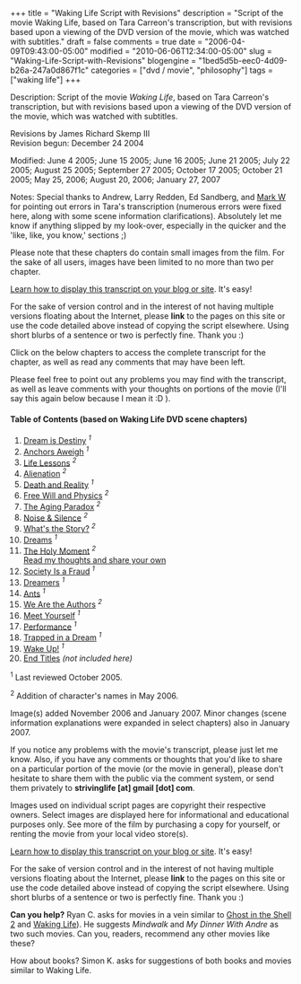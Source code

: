 +++
title = "Waking Life Script with Revisions"
description = "Script of the movie Waking Life, based on Tara Carreon's transcription, but with revisions based upon a viewing of the DVD version of the movie, which was watched with subtitles."
draft = false
comments = true
date = "2006-04-09T09:43:00-05:00"
modified = "2010-06-06T12:34:00-05:00"
slug = "Waking-Life-Script-with-Revisions"
blogengine = "1bed5d5b-eec0-4d09-b26a-247a0d867f1c"
categories = ["dvd / movie", "philosophy"]
tags = ["waking life"]
+++

<div class="WPArticleInfo">
<p>
Description: Script of the movie <em>Waking Life</em>, based on Tara Carreon&#39;s transcription, but with revisions based upon a viewing of the DVD version of the movie, which was watched with subtitles. 
</p>
<p>
Revisions by James Richard Skemp III<br />
Revision begun: December 24 2004 
</p>
<p>
Modified: June 4 2005; June 15 2005; June 16 2005; June 21 2005; July 22 2005; August 25 2005; September 27 2005; October 17 2005; October 21 2005; May 25, 2006; August 20, 2006; January 27, 2007 
</p>
<p>
Notes: Special thanks to Andrew, Larry Redden, Ed Sandberg, and <a rel="nofollow" href="http://slalom-speaking.blogspot.com/">Mark W</a> for pointing out errors in Tara&#39;s transcription (numerous errors were fixed here, along with some scene information clarifications). Absolutely let me know if anything slipped by my look-over, especially in the quicker and the &#39;like, like, you know,&#39; sections ;) 
</p>
<div class="note">
<p>
Please note that these chapters do contain small images from the film. For the sake of all users, images have been limited to no more than two per chapter. 
</p>
<p>
<a href="/words/post/Display-parts-of-the-Waking-Life-Transcript-on-your-site.aspx">Learn how to display this transcript on your blog or site</a>. It&#39;s easy!
</p>
<p>
For the sake of version control and in the interest of not having multiple versions floating about the Internet, please <strong>link</strong> to the pages on this site or use the code detailed above instead of copying the script elsewhere. Using short blurbs of a sentence or two is perfectly fine. Thank you :) 
</p>
</div>
</div>
<!--more-->
<p>
Click on the below chapters to access the complete transcript for the chapter, as well as read any comments that may have been left. 
</p>
<p>
Please feel free to point out any problems you may find with the transcript, as well as leave comments with your thoughts on portions of the movie (I&#39;ll say this again below because I mean it :D ). 
</p>
<h4>Table of Contents (based on Waking Life DVD scene chapters)</h4>
<ol>
	<li><a href="/waking-life-transcript-with-revisions/01/">Dream is Destiny</a> <sup><em>1</em></sup></li>
	<li><a href="/waking-life-transcript-with-revisions/02/">Anchors Aweigh</a> <sup><em>1</em></sup></li>
	<li><a href="/waking-life-transcript-with-revisions/03/">Life Lessons</a> <sup><em>2</em></sup></li>
	<li><a href="/waking-life-transcript-with-revisions/04/">Alienation</a> <sup><em>2</em></sup></li>
	<li><a href="/waking-life-transcript-with-revisions/05/">Death and Reality</a> <sup><em>1</em></sup></li>
	<li><a href="/waking-life-transcript-with-revisions/06/">Free Will and Physics</a> <sup><em>2</em></sup></li>
	<li><a href="/waking-life-transcript-with-revisions/07/">The Aging Paradox</a> <sup><em>2</em></sup></li>
	<li><a href="/waking-life-transcript-with-revisions/08/">Noise &amp; Silence</a> <sup><em>2</em></sup></li>
	<li><a href="/waking-life-transcript-with-revisions/09/">What&#39;s the Story?</a> <sup><em>2</em></sup></li>
	<li><a href="/waking-life-transcript-with-revisions/10/">Dreams</a> <sup><em>1</em></sup></li>
	<li><a href="/waking-life-transcript-with-revisions/11/">The Holy Moment</a> <sup><em>2</em></sup><br />
	<a href="/words/post/Thoughts-and-comments-on-Waking-Life-The-Holy-Moment.aspx">Read my thoughts and share your own</a></li>
	<li><a href="/waking-life-transcript-with-revisions/12/">Society Is a Fraud</a> <sup><em>1</em></sup></li>
	<li><a href="/waking-life-transcript-with-revisions/13/">Dreamers</a> <sup><em>1</em></sup></li>
	<li><a href="/waking-life-transcript-with-revisions/14/">Ants</a> <sup><em>1</em></sup></li>
	<li><a href="/waking-life-transcript-with-revisions/15/">We Are the Authors</a> <sup><em>2</em></sup></li>
	<li><a href="/waking-life-transcript-with-revisions/16/">Meet Yourself</a> <sup><em>1</em></sup></li>
	<li><a href="/waking-life-transcript-with-revisions/17/">Performance</a> <sup><em>1</em></sup></li>
	<li><a href="/waking-life-transcript-with-revisions/18/">Trapped in a Dream</a> <sup><em>1</em></sup></li>
	<li><a href="/waking-life-transcript-with-revisions/19/">Wake Up!</a> <sup><em>1</em></sup></li>
	<li><a href="/waking-life-transcript-with-revisions/20/">End Titles</a> <em>(not included here)</em></li>
</ol>
<p>
<sup>1</sup> Last reviewed October 2005. 
</p>
<p>
<sup>2</sup> Addition of character&#39;s names in May 2006. 
</p>
<p>
Image(s) added November 2006 and January 2007. Minor changes (scene information explanations were expanded in select chapters) also in January 2007. 
</p>
<p>
If you notice any problems with the movie&#39;s transcript, please just let me know. Also, if you have any comments or thoughts that you&#39;d like to share on a particular portion of the movie (or the movie in general), please don&#39;t hesitate to share them with the public via the comment system, or send them privately to <strong>strivinglife [at] gmail [dot] com</strong>. 
</p>
<p>
Images used on individual script pages are copyright their respective owners. Select images are displayed here for informational and educational purposes only. See more of the film by purchasing a copy for yourself, or renting the movie from your local video store(s). 
</p>
<div class="tip">
<p>
<a href="/words/post/Display-parts-of-the-Waking-Life-Transcript-on-your-site.aspx">Learn how to display this transcript on your blog or site</a>. It&#39;s easy!
</p>
<p>
For the sake of version control and in the interest of not having multiple versions floating about the Internet, please <strong>link</strong> to the pages on this site or use the code detailed above instead of copying the script elsewhere. Using short blurbs of a sentence or two is perfectly fine. Thank you :) 
</p>
</div>
<div class="note">
<p>
<strong>Can you help?</strong> Ryan C. asks for movies in a vein similar to <a href="http://strivinglife.com/ghost-in-the-shell-2-innocence-script/">Ghost in the Shell 2</a> and <a href="/waking-life-transcript-with-revisions/">Waking Life</a>). He suggests <cite>Mindwalk</cite> and <cite>My Dinner With Andre</cite> as two such movies. Can you, readers, recommend any other movies like these? 
</p>
<p>
How about books? Simon K. asks for suggestions of both books and movies similar to Waking Life. 
</p>
</div>


